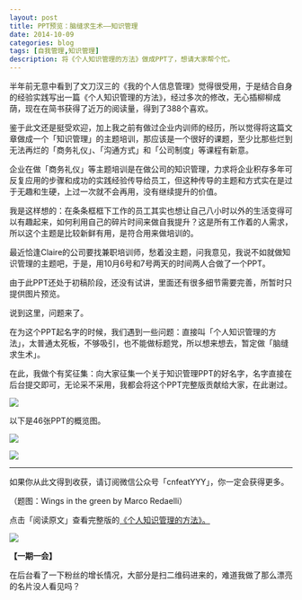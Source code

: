 ```yaml
---
layout: post
title: PPT预览：脑缝求生术——知识管理
date: 2014-10-09
categories: blog
tags: [自我管理,知识管理]
description: 将《个人知识管理的方法》做成PPT了，想请大家帮个忙。
---
```


半年前无意中看到了文刀汉三的《我的个人信息管理》觉得很受用，于是结合自身的经验实践写出一篇《个人知识管理的方法》，经过多次的修改，无心插柳柳成荫，现在在简书获得了近万的阅读量，得到了388个喜欢。

鉴于此文还是挺受欢迎，加上我之前有做过企业内训师的经历，所以觉得将这篇文章做成一个「知识管理」的主题培训，那应该是一个很好的课题，至少比那些烂到无法再烂的「商务礼仪」、「沟通方式」和「公司制度」等课程有新意。

企业在做「商务礼仪」等主题培训是在做公司的知识管理，力求将企业积存多年可反复应用的步骤和成功的实践经验传导给员工，但这种传导的主题和方式实在是过于无趣和生硬，上过一次就不会再用，没有继续提升的价值。

我是这样想的：在条条框框下工作的员工其实也想让自己八小时以外的生活变得可以有趣起来，如何利用自己的碎片时间来做自我提升？这是所有工作着的人需求，所以这个主题是比较新鲜有用，是符合用来做培训的。

最近恰逢Claire的公司要找兼职培训师，愁着没主题，问我意见，我说不如就做知识管理的主题吧，于是，用10月6号和7号两天的时间两人合做了一个PPT。

由于此PPT还处于初稿阶段，还没有试讲，里面还有很多细节需要完善，所暂时只提供图片预览。

说到这里，问题来了。

在为这个PPT起名字的时候，我们遇到一些问题：直接叫「个人知识管理的方法」，太普通太死板，不够吸引，也不能做标题党，所以想来想去，暂定做「脑缝求生术」。

在此，我做个有奖征集：向大家征集一个关于知识管理PPT的好名字，名字直接在后台提交即可，无论采不采用，我都会将这个PPT完整版贡献给大家，在此谢过。

![](http://cnfeat.qiniudn.com/%E5%B9%BB%E7%81%AF%E7%89%871.PNG)

以下是46张PPT的概览图。

![](http://cnfeat.qiniudn.com/QQ%E6%8B%BC%E9%9F%B3%E6%88%AA%E5%9B%BE%E6%9C%AA%E5%91%BD%E5%90%8D.png)

![](http://cnfeat.qiniudn.com/Image-000-10-09-10-56.png)

----

如果你从此文得到收获，请订阅微信公众号「cnfeatYYY」，你一定会获得更多。

（题图：Wings in the green by Marco Redaelli）

点击「阅读原文」查看完整版的[《个人知识管理的方法》。](http://www.jianshu.com/p/dbdac17eb9ff)

![](http://cnfeat.qiniudn.com/signitrue-2014-09-28.jpg)

**【一期一会】**

在后台看了一下粉丝的增长情况，大部分是扫二维码进来的，难道我做了那么漂亮的名片没人看见吗？


